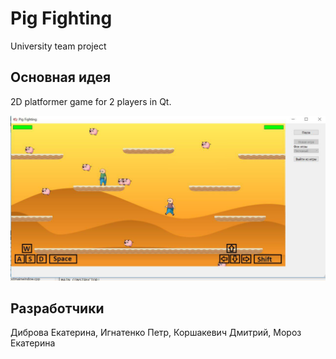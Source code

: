 # Pig Fighting
University team project
## Основная идея
2D platformer game for 2 players in Qt.

![Плюх](photo_2019-05-19_12-40-32.jpg)
## Разработчики
Диброва Екатерина, Игнатенко Петр, Коршакевич Дмитрий, Мороз Екатерина
